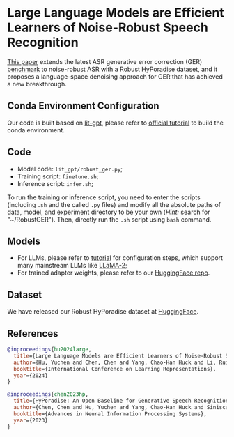 # Large Language Models are Efficient Learners of Noise-Robust Speech Recognition

[This paper](https://openreview.net/pdf?id=ceATjGPTUD) extends the latest ASR generative error correction (GER) [benchmark](https://openreview.net/pdf?id=cAjZ3tMye6) to noise-robust ASR with a Robust HyPoradise dataset, and it proposes a language-space denoising approach for GER that has achieved a new breakthrough.

## Conda Environment Configuration

Our code is built based on [lit-gpt](https://github.com/Lightning-AI/lit-gpt), please refer to [official tutorial](https://github.com/Lightning-AI/lit-gpt#setup) to build the conda environment.

## Code

- Model code: `lit_gpt/robust_ger.py`;
- Training script: `finetune.sh`;
- Inference script: `infer.sh`;

To run the training or inference script, you need to enter the scripts (including `.sh` and the called `.py` files) and modify all the absolute paths of data, model, and experiment directory to be your own (*Hint:* search for "~/RobustGER"). Then, directly run the `.sh` script using `bash` command.

## Models

- For LLMs, please refer to [tutorial](https://github.com/Lightning-AI/lit-gpt/tree/main/tutorials) for configuration steps, which support many mainstream LLMs like [LLaMA-2](https://github.com/Lightning-AI/lit-gpt/blob/main/tutorials/download_llama_2.md);
- For trained adapter weights, please refer to our [HuggingFace repo](https://huggingface.co/PeacefulData/RobustGER).

## Dataset

We have released our Robust HyPoradise dataset at [HuggingFace](https://huggingface.co/datasets/PeacefulData/Robust-HyPoradise).

## References
```bib
@inproceedings{hu2024large,
  title={Large Language Models are Efficient Learners of Noise-Robust Speech Recognition},
  author={Hu, Yuchen and Chen, Chen and Yang, Chao-Han Huck and Li, Ruizhe and Zhang, Chao and Chen, Pin-Yu and Chng, EnSiong},
  booktitle={International Conference on Learning Representations},
  year={2024}
}

@inproceedings{chen2023hp,
  title={HyPoradise: An Open Baseline for Generative Speech Recognition with Large Language Models},
  author={Chen, Chen and Hu, Yuchen and Yang, Chao-Han Huck and Siniscalchi, Sabato Marco and Chen, Pin-Yu and Chng, Ensiong},
  booktitle={Advances in Neural Information Processing Systems},
  year={2023}
}
```